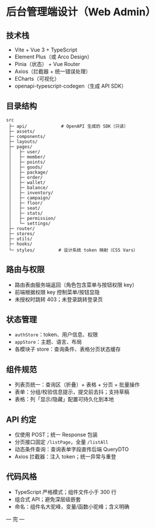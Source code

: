 # 后台管理端设计（Web Admin）

## 技术栈
- Vite + Vue 3 + TypeScript
- Element Plus（或 Arco Design）
- Pinia（状态） + Vue Router
- Axios（拦截器 + 统一错误处理）
- ECharts（可视化）
- openapi-typescript-codegen（生成 API SDK）

## 目录结构
```
src
 ├─ api/             # OpenAPI 生成的 SDK（只读）
 ├─ assets/
 ├─ components/
 ├─ layouts/
 ├─ pages/
 │   ├─ user/
 │   ├─ member/
 │   ├─ points/
 │   ├─ goods/
 │   ├─ package/
 │   ├─ order/
 │   ├─ wallet/
 │   ├─ balance/
 │   ├─ inventory/
 │   ├─ campaign/
 │   ├─ floor/
 │   ├─ seat/
 │   ├─ stats/
 │   ├─ permission/
 │   └─ settings/
 ├─ router/
 ├─ stores/
 ├─ utils/
 ├─ hooks/
 └─ styles/         # 设计系统 token 映射（CSS Vars）
```

## 路由与权限
- 路由表由服务端返回（角色包含菜单与按钮权限 key）
- 前端根据权限 key 控制菜单/按钮显隐
- 未授权时跳转 403；未登录跳转登录页

## 状态管理
- `authStore`：token、用户信息、权限
- `appStore`：主题、语言、布局
- 各模块子 store：查询条件、表格分页状态缓存

## 组件规范
- 列表页统一：查询区（折叠）+ 表格 + 分页 + 批量操作
- 表单：分组/校验信息提示，提交前去抖；支持草稿
- 表格：列「显示/隐藏」配置可持久化到本地

## API 约定
- 仅使用 POST；统一 Response 包装
- 分页接口固定 `/listPage`，全量 `/listAll`
- 动态条件查询：查询表单字段直传后端 QueryDTO
- Axios 拦截器：注入 token；统一异常与重登

## 代码风格
- TypeScript 严格模式；组件文件小于 300 行
- 组合式 API；避免深层级嵌套
- 命名：组件名大驼峰，变量/函数小驼峰；含义明确

— 完 —